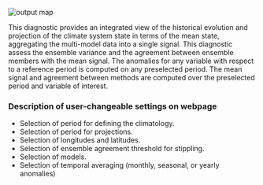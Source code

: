 ![output map](https://portal.c3s-magic.eu/data/recipes/recipe_multimodel_products_wp5_20181211_133442/plots/anomaly_agreement/main/tas_JUN_multimodel-anomaly_2006_2099_1961_1990.png "Output Map")

This diagnostic provides an integrated view of the historical evolution and projection of the climate system state in terms of the mean state, aggregating the multi-model data into a single signal. This diagnostic assess the ensemble variance and the agreement between ensemble members with the mean signal. The anomalies for any variable with respect to a reference period is computed on any preselected period. The mean signal and agreement between methods are computed over the preselected period and variable of interest.

### Description of user-changeable settings on webpage

- Selection of period for defining the climatology.
- Selection of period for projections.
- Selection of longitudes and latitudes.
- Selection of ensemble agreement threshold for stippling.
- Selection of models.
- Selection of temporal averaging (monthly, seasonal, or yearly anomalies)
